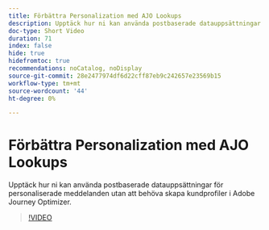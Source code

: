 ```yaml
---
title: Förbättra Personalization med AJO Lookups
description: Upptäck hur ni kan använda postbaserade datauppsättningar för personaliserade meddelanden utan att behöva skapa kundprofiler i Adobe Journey Optimizer.
doc-type: Short Video
duration: 71
index: false
hide: true
hidefromtoc: true
recommendations: noCatalog, noDisplay
source-git-commit: 28e2477974df6d22cff87eb9c242657e23569b15
workflow-type: tm+mt
source-wordcount: '44'
ht-degree: 0%

---
```



# Förbättra Personalization med AJO Lookups

Upptäck hur ni kan använda postbaserade datauppsättningar för personaliserade meddelanden utan att behöva skapa kundprofiler i Adobe Journey Optimizer.

<!-- 62_S522_3442522_70_enhancing-personalization-with-ajo-lookups -->
>[!VIDEO](https://video.tv.adobe.com/v/3458226/?learn=on&enablevpops=true)
